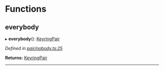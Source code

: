 

# Functions

<a id="everybody"></a>

##  everybody

▸ **everybody**(): [KeyringPair](../interfaces/_types_.keyringpair.md)

*Defined in [pair/nobody.ts:25](https://github.com/polkadot-js/common/blob/9f9ceff/packages/keyring/src/pair/nobody.ts#L25)*

**Returns:** [KeyringPair](../interfaces/_types_.keyringpair.md)

___

